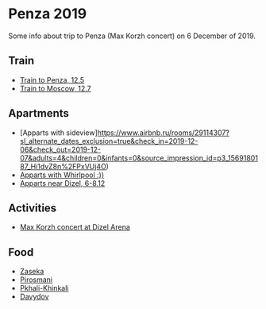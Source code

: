 # Penza 2019
Some info about trip to Penza (Max Korzh concert) on 6 December of 2019.

## Train
* [Train to Penza, 12.5](https://pass.rzd.ru/tickets/public/ru?layer_name=e3-route-info&train_num=052%D0%99&date=05.12.2019&code0=2000000&code1=2024120#/train-route?layer_name=e3-route-info&train_num=052%D0%99&date=05.12.2019&code0=2000000&code1=2024120)
* [Train to Moscow, 12.7](https://pass.rzd.ru/tickets/public/ru?layer_name=e3-route-info&train_num=131%D0%A3&date=06.12.2019&code0=2024120&code1=2000000#/train-route?layer_name=e3-route-info&train_num=131%D0%A3&date=06.12.2019&code0=2024120&code1=2000000)

## Apartments
* [Apparts with sideview]https://www.airbnb.ru/rooms/29114307?sl_alternate_dates_exclusion=true&check_in=2019-12-06&check_out=2019-12-07&adults=4&children=0&infants=0&source_impression_id=p3_1569180187_Hi1dvZ8n%2FPxVUj4O)
* [Apparts with Whirlpool :))](https://www.airbnb.ru/rooms/25865901?adults=4&check_in=2019-12-06&check_out=2019-12-07&source_impression_id=p3_1569179996_emomxBa3KOHMFDVc)
* [Apparts near Dizel, 6-8.12](https://www.airbnb.ru/rooms/26617905?adults=4&check_out=2019-12-08&check_in=2019-12-06&user_id=160947185&ref_device_id=72533adb0d30525dcbb3bf13ad4846512751ebc3&_branch_match_id=704399235833360358&_set_bev_on_new_domain=1533459049_cFduEQPWefBLgeE4&source_impression_id=p3_1569180094_NXfl1J%2FiF5JCRSxZ&guests=4)

## Activities
* [Max Korzh concert at Dizel Arena](https://maxkorzh.by/events/penza-06-12-2019/)

## Food
* [Zaseka](https://www.zaseka.ru/)
* [Pirosmani](https://www.facebook.com/pirosmanipenza)
* [Pkhali-Khinkali](https://vk.com/hinkali.penza)
* [Davydov](https://www.restaurant-davydov.ru)
